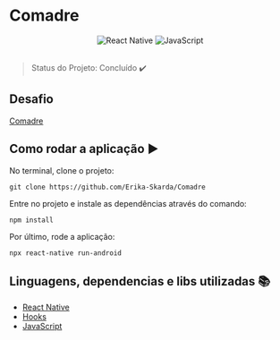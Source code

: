 # Comadre

<div align="center">
    <img alt="React Native" src="https://img.shields.io/badge/react_native-%2320232a.svg?style=for-the-badge&logo=react&logoColor=%2361DAFB"/>
    <img alt="JavaScript" src="https://img.shields.io/badge/javascript-%23323330.svg?style=for-the-badge&logo=javascript&logoColor=%23F7DF1E"/>
</div>
</br>

> Status do Projeto: Concluído :heavy_check_mark: 

## Desafio

[Comadre](https://github.com/comadre-tech/desafios/blob/master/desafio-front-end.md) 

## Como rodar a aplicação :arrow_forward:

No terminal, clone o projeto: 

```
git clone https://github.com/Erika-Skarda/Comadre
```
Entre no projeto e instale as dependências através do comando:
```
npm install
```
Por último, rode a aplicação: 
```
npx react-native run-android
```

## Linguagens, dependencias e libs utilizadas :books:

- [React Native](https://reactnative.dev/)
- [Hooks](https://reactjs.org/docs/hooks-intro.html)
- [JavaScript](https://javascript.plainenglish.io/)

